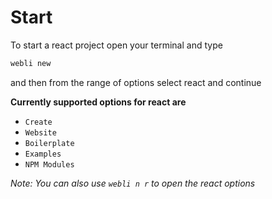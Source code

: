 # Start

To start a react project open your terminal and type

```bash
webli new
```
and then from the range of options select react and continue

**Currently supported options for react are**
* `Create`
* `Website`
* `Boilerplate`
* `Examples`
* `NPM Modules`

*Note: You can also use `webli n r` to open the react options*